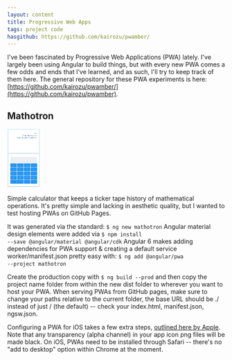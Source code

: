 ```yaml
---
layout: content
title: Progressive Web Apps
tags: project code
hasgithub: https://github.com/kairozu/pwamber/
---
```


I've been fascinated by Progressive Web Applications (PWA) lately. I've largely been using Angular to build things, but with every new PWA comes a few odds and ends that I've learned, and as such, I'll try to keep track of them here. The general repository for these PWA experiments is here: [https://github.com/kairozu/pwamber/](https://github.com/kairozu/pwamber).

## Mathotron
<img class="image_l" height="135" alt="mathotron" src="/images/mathotron.png" />

Simple calculator that keeps a ticker tape history of mathematical operations. It's pretty simple and lacking in aesthetic quality, but I wanted to test hosting PWAs on GitHub Pages.

It was generated via the standard: <code>$ ng new mathotron</code>
Angular material design elements were added via <code>$ npm install --save @angular/material @angular/cdk</code>
Angular 6 makes adding dependencies for PWA support & creating a default service worker/manifest.json pretty easy with:
<code>$ ng add @angular/pwa --project mathotron</code>

Create the production copy with <code>$ ng build --prod</code> and then copy the project name folder from within the new dist folder to wherever you want to host your PWA. When serving PWAs from GitHub pages, make sure to change your paths relative to the current folder, the base URL should be ./ instead of just / (the default) -- check your index.html, manifest.json, ngsw.json.

Configuring a PWA for iOS takes a few extra steps, [outlined here by Apple](https://developer.apple.com/library/archive/documentation/AppleApplications/Reference/SafariWebContent/ConfiguringWebApplications/ConfiguringWebApplications.html). Note that any transparency (alpha channel) in your app icon png files will be made black. On iOS, PWAs need to be installed through Safari -- there's no "add to desktop" option within Chrome at the moment.
